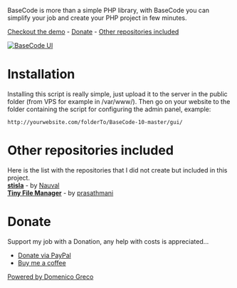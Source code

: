 BaseCode is more than a simple PHP library, with BaseCode you can simplify your job and create your PHP project in few minutes.

[Checkout the demo](https://greco395.com/projects/basecode/gui/) - [Donate](#donate) - [Other repositories included](#other-repositories-included)

[![BaseCode UI](https://greco395.com/API/basecode/images/dash.png)](https://greco395.com/projects/basecode/gui/)
<!--
# Features

-   📼 **Supported Extensions** - support for mp3, ogg, webm and m4a.
-   💪 **Modern design** - the website is designed with the google material design.
-   📱 **Responsive** - works with any screen size.

# To do

-   [x] Login in management panel (v2)
-   [x] Support other audio type (v2)
-   [x] Style in Material design (v3)
-   [ ] Multiple playlist
-   [ ] Offline play
-->
# Installation
Installing this script is really simple, just upload it to the server in the public folder (from VPS for example in /var/www/). Then go on your website to the folder containing the script for configuring the admin panel, example: 
```
http://yourwebsite.com/folderTo/BaseCode-10-master/gui/
```

# Other repositories included

Here is the list with the repositories that I did not create but included in this project.<br>
[**stisla**](https://github.com/stisla/stisla) - by [Nauval](https://github.com/nauvalazhar)<br>
[**Tiny File Manager**](https://github.com/prasathmani/tinyfilemanager) - by [prasathmani](https://github.com/prasathmani)

# Donate

Support my job with a Donation, any help with costs is appreciated...

-   [Donate via PayPal](https://paypal.me/greco395)
-   [Buy me a coffee](https://www.buymeacoffee.com/greco395)


[Powered by Domenico Greco](https://domenicogreco.com/)
